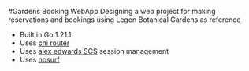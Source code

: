 #Gardens Booking WebApp
Designing a web project for making reservations and bookings using Legon Botanical Gardens as reference

- Built in Go 1.21.1
- Uses [chi router](github.com/go-chi/chi)
- Uses [alex edwards SCS](github.com/alexedwards/scs/v2) session management
- Uses [nosurf](github.com/justinas/nosurf)